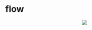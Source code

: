 # flow

<div align='center'>
  <img src='https://github.com/phferreira/assets/blob/master/gifs/flow.gif'/>
</div>
